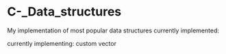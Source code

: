 # C-_Data_structures
My implementation of most popular data structures
currently implemented:

currently implementing:
custom vector
